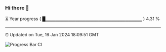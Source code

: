 ### Hi there 👋

⏳ Year progress { █▁▁▁▁▁▁▁▁▁▁▁▁▁▁▁▁▁▁▁▁▁▁▁▁▁▁▁▁▁ } 4.31 %

---

⏰ Updated on Tue, 16 Jan 2024 18:09:51 GMT

![Progress Bar CI](https://github.com/Shyam-Makwana/GitHub-Actions-Demo/workflows/Progress%20Bar%20CI/badge.svg)
